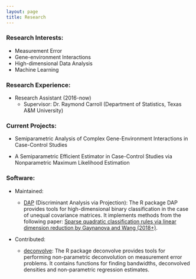 ```yaml
---
layout: page
title: Research
---
```


### Research Interests:
- Measurement Error
- Gene-environment Interactions
- High-dimensional Data Analysis
- Machine Learning

### Research Experience:
- Research Assistant (2016-now) 
  - Supervisor: Dr. Raymond Carroll (Department of Statistics, Texas A&M University)

### Current Projects:

- Semiparametric Analysis of Complex Gene-Environment Interactions in Case-Control Studies


- A Semiparametric Efficient Estimator in Case-Control Studies via Nonparametric Maximum Likelihood Estimation

### Software:
- Maintained:
   - [DAP](https://cran.r-project.org/web/packages/DAP/index.html) (Discriminant Analysis via Projection): The R package DAP provides tools for high-dimensional binary classification in the case of unequal covariance matrices. It implements methods from the following paper:
[Sparse quadratic classification rules via linear dimension reduction by Gaynanova and Wang (2018+)](https://arxiv.org/abs/1711.04817).

- Contributed:
  - [deconvolve](https://github.com/TimothyHyndman/deconvolve): The R package deconvolve provides tools for performing non-parametric deconvolution on measurement error problems. It contains functions for finding bandwidths, deconvolved densities and non-parametric regression estimates.
